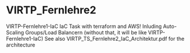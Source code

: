 # VIRTP_Fernlehre2
VIRTP-Fernlehre1-IaC 
IaC Task with terraform and AWS! Inluding Auto-Scaling Groups/Load Balancern (without that, it will be like VIRTP-Fernlehre1-IaC) 
See also VIRTP_TS_Fernlehre2_IaC_Architektur.pdf for the architecture
